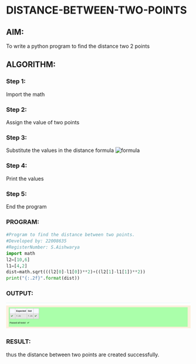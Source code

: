 # DISTANCE-BETWEEN-TWO-POINTS

## AIM:

To write a python program to find the distance two 2 points

## ALGORITHM:

### Step 1: 
Import the math

### Step 2: 
Assign the value of two points

### Step 3: 
Substitute the values in the distance formula  ![formula](/formula.jpg)

### Step 4: 
Print the values

### Step 5: 
End the program

### PROGRAM:
```python
#Program to find the distance between two points.
#Developed by: 22008635
#RegisterNumber: S.Aishwarya
import math
l2=[10,6]
l1=[4,2]
dist=math.sqrt(((l2[0]-l1[0])**2)+((l2[1]-l1[1])**2))
print("{:.2f}".format(dist))
``` 


### OUTPUT:
![](distance.png)


### RESULT:
thus the distance between two points are created successfully. 
